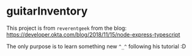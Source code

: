 # guitarInventory

This project is from `reverentgeek` from the blog: https://developer.okta.com/blog/2018/11/15/node-express-typescript  

The only purpose is to learn something new `^_^` following his tutorial :D
